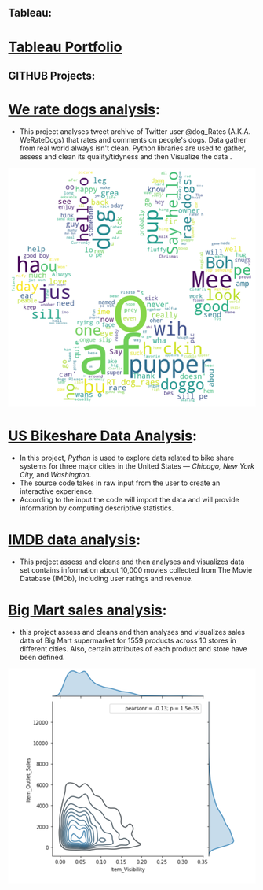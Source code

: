 ## Tableau:
# [Tableau Portfolio](https://public.tableau.com/profile/i.a8371#!/)

##  GITHUB Projects:
# [We rate dogs analysis](https://github.com/IslamAbdelrahman00/We_Rate_Dogs_Project): 
- This project analyses tweet archive of Twitter user @dog_Rates (A.K.A. WeRateDogs) that rates and comments on people's dogs. Data gather from real world always isn't clean. Python libraries are used to gather, assess and clean its quality/tidyness and then Visualize the data .

![](/images/Unknown.png)

# [US Bikeshare Data Analysis](https://github.com/IslamAbdelrahman00/US-Bikeshare-Data-Exploration):
- In this project, _Python_ is used to explore data related to bike share systems for three major cities in the United States — _Chicago, New York City,_ and _Washington_. 
- The source code takes in raw input from the user to create an interactive experience. 
- According to the input the code will import the data and will provide information by computing descriptive statistics.

# [IMDB data analysis](https://github.com/IslamAbdelrahman00/IMDb_movie_data):
- This project assess and cleans and then analyses and visualizes data set contains information about 10,000 movies collected from The Movie Database (IMDb), including user ratings and revenue.

# [Big Mart sales analysis](https://github.com/IslamAbdelrahman00/Big-Mart-sales-analysis):
- this project assess and cleans and then analyses and visualizes sales data of Big Mart supermarket for 1559 products across 10 stores in different cities. Also, certain attributes of each product and store have been defined. 

![](/images/Screen%20Shot%202021-04-02%20at%2023.41.26.png)

